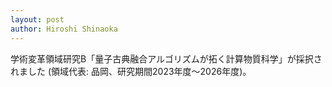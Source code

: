 ```yaml
---
layout: post
author: Hiroshi Shinaoka
---
```


学術変革領域研究B「量子古典融合アルゴリズムが拓く計算物質科学」が採択されました (領域代表: 品岡、研究期間2023年度〜2026年度)。
